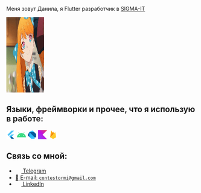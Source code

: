 Меня зовут Данила, я Flutter разработчик в [SIGMA-IT](https://sigma-it.ru/)

<img src = "titan.gif"  width=100 height=200/> 

## Языки, фреймворки и прочее, что я использую в работе:

<code><img height="24" src="https://raw.githubusercontent.com/github/explore/80688e429a7d4ef2fca1e82350fe8e3517d3494d/topics/flutter/flutter.png"></code>
<code><img height="24" src="https://raw.githubusercontent.com/github/explore/80688e429a7d4ef2fca1e82350fe8e3517d3494d/topics/android/android.png"></code>
<code><img height="24" src="https://raw.githubusercontent.com/github/explore/80688e429a7d4ef2fca1e82350fe8e3517d3494d/topics/dart/dart.png"></code>
<code><img height="24" src="https://raw.githubusercontent.com/github/explore/80688e429a7d4ef2fca1e82350fe8e3517d3494d/topics/kotlin/kotlin.png"></code>
<code><img height="24" src="https://raw.githubusercontent.com/github/explore/80688e429a7d4ef2fca1e82350fe8e3517d3494d/topics/firebase/firebase.png"></code>

## Связь со мной: 
- <a href="https://t.me/contestormi"><img src="https://upload.wikimedia.org/wikipedia/commons/thumb/8/82/Telegram_logo.svg/768px-Telegram_logo.svg.png" width=16 height=16 align="center" /> Telegram</a>
- <a href="mailto:contestormi@gmail.com"> 📩  E-mail: `contestormi@gmail.com`</a>
- <a href="https://www.linkedin.com/in/contestormi/"> <img src ="https://content.linkedin.com/content/dam/me/business/en-us/amp/brand-site/v2/bg/LI-Bug.svg.original.svg" width=16 height=16 align="center" /> LinkedIn</a>



